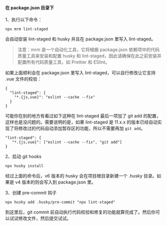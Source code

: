 #### 在 package.json 目录下

1、执行以下命令：

```shell
npx mrm lint-staged
```

会自动安装 lint-staged 和 husky 并且在 package.json 里写入 lint-staged。

> 注意：mrm 是一个自动化工具，它将根据 package.json 依赖项中的代码质量工具来安装和配置 husky 和 lint-staged，因此请确保在此之前安装并配置所有代码质量工具，如 Prettier 和 ESlint。

如果上面顺利会在 package.json 里写入 lint-staged，可以自行修改让它支持 .vue 文件的校验：

```shell
{
  "lint-staged": {
  	"*.{js,vue}": "eslint --cache --fix"
  }
}
```

可能你在别的地方有看过如下这种在 lint-staged 最后一项加了 git add 的配置，这样也是没问题的。需要说明的是，如果 lint-staged 是 11.x.x 的版本已经自动实现了将修改过的代码自动添加暂存区的功能，所以不需要再加 `git add`。

```shell
"lint-staged": {
   "*.{js,vue}": ["eslint --cache --fix", "git add"]
}
```

2、启动 git hooks

```shell
npx husky install
```

经过上面的命令后，v6 版本的 husky 会在项目根目录新建一个 .husky 目录。如果是 v4 版本的则会写入到 package.json 里。

3、创建 pre-commit 钩子

```shell
npx husky add .husky/pre-commit "npx lint-staged"
```

到这里后，git commit 前自动执行代码校验和修复的功能就算完成了。然后你可以试试修改文件，然后提交试试。